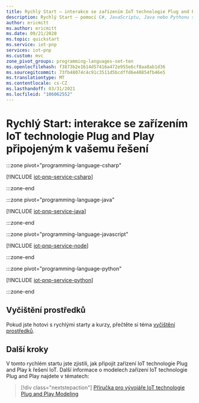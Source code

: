 ```yaml
---
title: Rychlý Start – interakce se zařízením IoT technologie Plug and Play připojeným k řešení Azure IoT | Microsoft Docs
description: Rychlý Start – pomocí C#, JavaScriptu, Java nebo Pythonu se můžete připojit k zařízení IoT technologie Plug and Play, které je připojené k řešení Azure IoT, a pracovat s nimi.
author: ericmitt
ms.author: ericmitt
ms.date: 09/21/2020
ms.topic: quickstart
ms.service: iot-pnp
services: iot-pnp
ms.custom: mvc
zone_pivot_groups: programming-languages-set-ten
ms.openlocfilehash: f3873b2e1614d57416a472e955e6cf8aa8ab1d36
ms.sourcegitcommit: 73fb48074c4c91c3511d5bcdffd6e40854fb46e5
ms.translationtype: MT
ms.contentlocale: cs-CZ
ms.lasthandoff: 03/31/2021
ms.locfileid: "106062552"
---
```

# <a name="quickstart-interact-with-an-iot-plug-and-play-device-thats-connected-to-your-solution"></a>Rychlý Start: interakce se zařízením IoT technologie Plug and Play připojeným k vašemu řešení

:::zone pivot="programming-language-csharp"

[!INCLUDE [iot-pnp-service-csharp](../../includes/iot-pnp-service-csharp.md)]

:::zone-end

:::zone pivot="programming-language-java"

[!INCLUDE [iot-pnp-service-java](../../includes/iot-pnp-service-java.md)]

:::zone-end

:::zone pivot="programming-language-javascript"

[!INCLUDE [iot-pnp-service-node](../../includes/iot-pnp-service-node.md)]

:::zone-end

:::zone pivot="programming-language-python"

[!INCLUDE [iot-pnp-service-python](../../includes/iot-pnp-service-python.md)]

:::zone-end

## <a name="clean-up-resources"></a>Vyčištění prostředků

Pokud jste hotovi s rychlými starty a kurzy, přečtěte si téma [vyčištění prostředků](set-up-environment.md#clean-up-resources).

## <a name="next-steps"></a>Další kroky

V tomto rychlém startu jste zjistili, jak připojit zařízení IoT technologie Plug and Play k řešení IoT. Další informace o modelech zařízení IoT technologie Plug and Play najdete v tématech:

> [!div class="nextstepaction"]
> [Příručka pro vývojáře IoT technologie Plug and Play Modeling](concepts-developer-guide-device.md)
